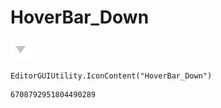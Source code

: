 # HoverBar_Down
![](/img/HoverBar_Down.png)

``` CSharp
EditorGUIUtility.IconContent("HoverBar_Down")
```
```
6708792951804490289
```
